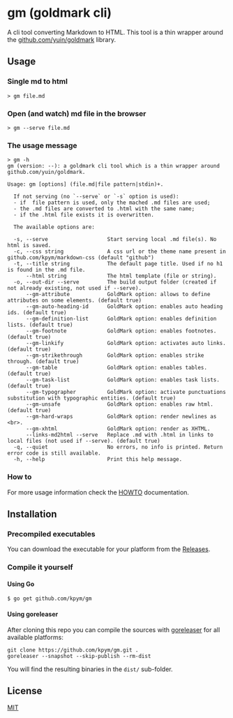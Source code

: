 # gm (goldmark cli)

A cli tool converting Markdown to HTML.
This tool is a thin wrapper around the [github.com/yuin/goldmark](https://github.com/yuin/goldmark) library.


## Usage

### Single md to html

```shell
> gm file.md
```

### Open (and watch) md file in the browser

```shell
> gm --serve file.md
```


### The usage message

```shell
> gm -h
gm (version: --): a goldmark cli tool which is a thin wrapper around github.com/yuin/goldmark.

Usage: gm [options] (file.md|file pattern|stdin)+.

  If not serving (no `--serve` or `-s` option is used):
  - if  file pattern is used, only the mached .md files are used;
  - the .md files are converted to .html with the same name;
  - if the .html file exists it is overwritten.

  The available options are:

  -s, --serve                   Start serving local .md file(s). No html is saved.
  -c, --css string              A css url or the theme name present in github.com/kpym/markdown-css (default "github")
  -t, --title string            The default page title. Used if no h1 is found in the .md file.
      --html string             The html template (file or string).
  -o, --out-dir --serve         The build output folder (created if not already existing, not used if --serve).
      --gm-attribute            GoldMark option: allows to define attributes on some elements. (default true)
      --gm-auto-heading-id      GoldMark option: enables auto heading ids. (default true)
      --gm-definition-list      GoldMark option: enables definition lists. (default true)
      --gm-footnote             GoldMark option: enables footnotes. (default true)
      --gm-linkify              GoldMark option: activates auto links. (default true)
      --gm-strikethrough        GoldMark option: enables strike through. (default true)
      --gm-table                GoldMark option: enables tables. (default true)
      --gm-task-list            GoldMark option: enables task lists. (default true)
      --gm-typographer          GoldMark option: activate punctuations substitution with typographic entities. (default true)
      --gm-unsafe               GoldMark option: enables raw html. (default true)
      --gm-hard-wraps           GoldMark option: render newlines as <br>.
      --gm-xhtml                GoldMark option: render as XHTML.
      --links-md2html --serve   Replace .md with .html in links to local files (not used if --serve). (default true)
  -q, --quiet                   No errors, no info is printed. Return error code is still available.
  -h, --help                    Print this help message.

```

### How to

For more usage information check the [HOWTO](HOWTO.md) documentation.

## Installation

### Precompiled executables

You can download the executable for your platform from the [Releases](https://github.com/kpym/gm/releases).

### Compile it yourself

#### Using Go

```shell
$ go get github.com/kpym/gm
```

#### Using goreleaser

After cloning this repo you can compile the sources with [goreleaser](https://github.com/goreleaser/goreleaser/) for all available platforms:

```shell
git clone https://github.com/kpym/gm.git .
goreleaser --snapshot --skip-publish --rm-dist
```

You will find the resulting binaries in the `dist/` sub-folder.

## License

[MIT](LICENSE)
